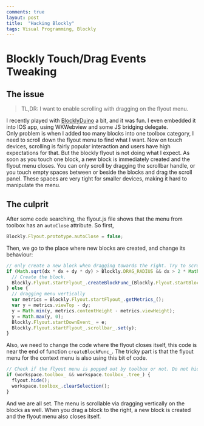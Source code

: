 ```yaml
---
comments: true
layout: post
title:  "Hacking Blockly"
tags: Visual Programming, Blockly
---
```


# Blockly Touch/Drag Events Tweaking


## The issue

> TL,DR: I want to enable scrolling with dragging on the flyout menu.


I recently played with [BlocklyDuino](https://github.com/BlocklyDuino/BlocklyDuino) a bit, and it was fun. I even embedded it into IOS app, using WKWebview and some JS bridging delegate.  
Only problem is when I added too many blocks into one toolbox category, I need to scroll down the flyout menu to find what I want. Now on touch devices, scrolling is fairly popular interaction and users have high expectations for that. But the blockly flyout is not doing what I expect. As soon as you touch one block, a new block is immediately created and the flyout menu closes. You can only scroll by dragging the scrollbar handle, or you touch empty spaces between or beside the blocks and drag the scroll panel. These spaces are very tight for smaller devices, making it hard to manipulate the menu.

## The culprit

After some code searching, the flyout.js file shows that the menu from toolbox has an `autoClose` attribute. So first,

```javascript
Blockly.Flyout.prototype.autoClose = false;
```

Then, we go to the place where new blocks are created, and change its behaviour:

```javascript
// only create a new block when dragging towards the right. Try to scroll up and down when dragging vertically.
if (Math.sqrt(dx * dx + dy * dy) > Blockly.DRAG_RADIUS && dx > 2 * Math.abs(dy)) {
  // Create the block.
  Blockly.Flyout.startFlyout_.createBlockFunc_(Blockly.Flyout.startBlock_)(Blockly.Flyout.startDownEvent_);
} else {
  // dragging menu vertically
  var metrics = Blockly.Flyout.startFlyout_.getMetrics_();
  var y = metrics.viewTop - dy;
  y = Math.min(y, metrics.contentHeight - metrics.viewHeight);
  y = Math.max(y, 0);
  Blockly.Flyout.startDownEvent_ = e;
  Blockly.Flyout.startFlyout_.scrollbar_.set(y);
}
```

Also, we need to change the code where the flyout closes itself, this code is near the end of function `createBlockFunc_`. The tricky part is that the flyout menu for the context menu is also using this bit of code.

```javascript
// Check if the flyout menu is popped out by toolbox or not. Do not hide the menu if context menu is calling this flyout.
if (workspace.toolbox_ && workspace.toolbox_.tree_) {
  flyout.hide();
  workspace.toolbox_.clearSelection();
}
```

And we are all set. The menu is scrollable via dragging vertically on the blocks as well. When you drag a block to the right, a new block is created and the flyout menu also closes itself.
